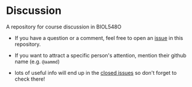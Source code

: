 # Discussion
A repository for course discussion in BIOL548O

* If you have a question or a comment, feel free to open an [issue](https://github.com/BIOL548O/Discussion/issues) in this repository. 

* If you want to attract a specific person's attention, mention their github name (e.g. `@aammd`)

* lots of useful info will end up in the [closed issues](https://github.com/BIOL548O/Discussion/issues?utf8=%E2%9C%93&q=is%3Aissue+is%3Aclosed) so don't forget to check there!
